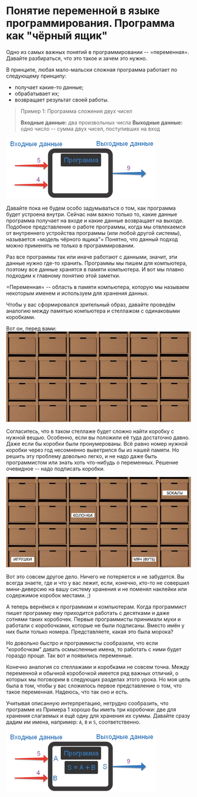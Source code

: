 # Понятие переменной в языке программирования. Программа как "чёрный ящик"

Одно из самых важных понятий в программировании -- =переменная=. Давайте разбираться, что это такое и зачем это нужно.

В принципе, любая мало-мальски сложная программа работает по следующему принципу:
* получает какие-то данные;
* обрабатывает их;
* возвращает результат своей работы.


> Пример 1: Программа сложения двух чисел
>
> **Входные данные:** два произвольных числа
> **Выходные данные:** одно число -- сумма двух чисел, поступивших на вход


![Схема работы большинства программ. Программа как "чёрный ящик"](./shema_raboty_programmy.png)

Давайте пока не будем особо задумываться о том, как программа будет устроена внутри. Сейчас нам важно только то, какие данные программа получает на входе и какие данные возвращает на выходе. Подобное представление о работе программы, когда мы отвлекаемся от внутреннего устройства программы (или любой другой системы), называется =модель чёрного ящика"= Понятно, что данный подход можно применять не только в программировании.

Раз все программы так или иначе работают с данными, значит, эти данные нужно где-то хранить. Программы мы пишем для компьютера, поэтому все данные хранятся в памяти компьютера. И вот мы плавно подходим к главному понятию этой заметки.

=Переменная= -- область в памяти компьютера, которую мы называем некоторым именем и используем для хранения данных.

Чтобы у вас сформировался зрительный образ, давайте проведём аналогию между памятью компьютера и стеллажом с одинаковыми коробками.

Вот он, перед вами:
![Стеллаж с коробками](./korobki.jpg)

Согласитесь, что в таком стеллаже будет сложно найти коробку с нужной вещью. Особенно, если вы положили её туда достаточно давно. Даже если бы коробки были пронумерованы. Всё равно номер нужной коробки через год несомненно выветрился бы из нашей памяти. Но решить эту проблему довольно легко, и не надо даже быть программистом или знать хоть что-нибудь о переменных. Решение очевидное -- надо подписать коробки.

![Стеллаж с подписанными коробками](./korobki_2.jpg)

Вот это совсем другое дело. Ничего не потеряется и не забудется. Вы всегда знаете, где и что у вас лежит, если, конечно, кто-то не совершил мини-диверсию на вашу систему хранения и не поменял наклейки или содержимое коробок местами. ;)

А теперь вернёмся к программам и компьютерам. Когда программист пишет программу ему приходится работать с десятками и даже сотнями таких коробочек. Первые программисты принимали муки и работали с коробочками, которые не были подписаны. Вместо имён у них были только номера. Представляете, какая это была морока?

Но довольно быстро и программисты сообразили, что если "коробочкам" давать осмысленные имена, то работать с ними будет гораздо проще. Так вот и появились переменные.

Конечно аналогия со стеллажами и коробками не совсем точна. Между переменной и обычной коробочкой имеется ряд важных отличий, о которых мы поговорим в следующих разделах этого урока. Но моя цель была в том, чтобы у вас сложилось первое представление о том, что такое переменная. Надеюсь, что так оно и есть.

Учитывая описанную интерпретацию, нетрудно сообразить, что программе из Примера 1 хорошо бы иметь три коробочки: две для хранения слагаемых и ещё одну для хранения их суммы. Давайте сразу дадим им имена, например: `A`, `B` и `S`, соответственно.

![Уточнённая схема работы программы сложения двух чисел"](./shema_raboty_programmy_2.png)

